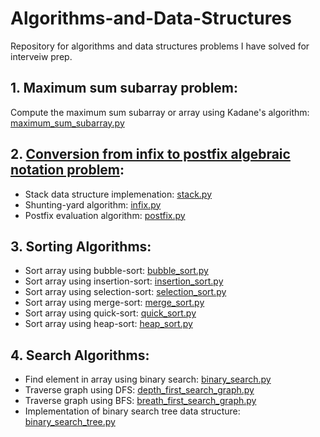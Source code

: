 # Algorithms-and-Data-Structures
Repository for algorithms and data structures problems I have solved for interveiw prep.

## 1. Maximum sum subarray problem:
   Compute the maximum sum subarray or array using Kadane's algorithm:
   [maximum_sum_subarray.py](/maximum_sum_subarray.py)
   

## 2. [Conversion from infix to postfix algebraic notation problem](https://github.com/ollenilsson19/Postfix_notation):
- Stack data structure implemenation: [stack.py](https://github.com/ollenilsson19/Postfix_notation/blob/master/stack.py)
- Shunting-yard algorithm: [infix.py](https://github.com/ollenilsson19/Postfix_notation/blob/master/infix.py)
- Postfix evaluation algorithm: [postfix.py](https://github.com/ollenilsson19/Postfix_notation/blob/master/infix.py/postfix.py)

## 3. Sorting Algorithms:
- Sort array using bubble-sort: [bubble_sort.py](/bubble_sort.py)
- Sort array using insertion-sort: [insertion_sort.py](/insertion_sort.py)
- Sort array using selection-sort: [selection_sort.py](/selection_sort.py)
- Sort array using merge-sort: [merge_sort.py](/merge_sort.py)
- Sort array using quick-sort: [quick_sort.py](/quick_sort.py)
- Sort array using heap-sort: [heap_sort.py](/heap_sort.py)


## 4. Search Algorithms:
- Find element in array using binary search: [binary_search.py](/binary_search.py)
- Traverse graph using DFS: [depth_first_search_graph.py](/depth_first_search_graph.py)
- Traverse graph using BFS: [breath_first_search_graph.py](/breath_first_search_graph.py)
- Implementation of binary search tree data structure: [binary_search_tree.py](/binary_search_tree.py)
